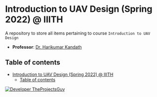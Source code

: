 # Introduction to UAV Design (Spring 2022) @ IIITH

A repository to store all items pertaining to course `Introduction to UAV Design`

- **Professor**: [Dr. Harikumar Kandath](https://www.iiit.ac.in/people/faculty/Harikumar/)

## Table of contents

- [Introduction to UAV Design (Spring 2022) @ IIITH](#introduction-to-uav-design-spring-2022--iiith)
    - [Table of contents](#table-of-contents)

[![Developer TheProjectsGuy][dev-shield]][dev-profile-link]

[dev-shield]: https://img.shields.io/badge/Developer-TheProjectsGuy-blue
[dev-profile-link]: https://github.com/TheProjectsGuy
